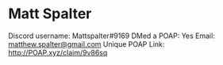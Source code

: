 # Matt Spalter

Discord username: Mattspalter#9169
DMed a POAP: Yes
Email: matthew.spalter@gmail.com
Unique POAP Link: 
http://POAP.xyz/claim/9v86sq